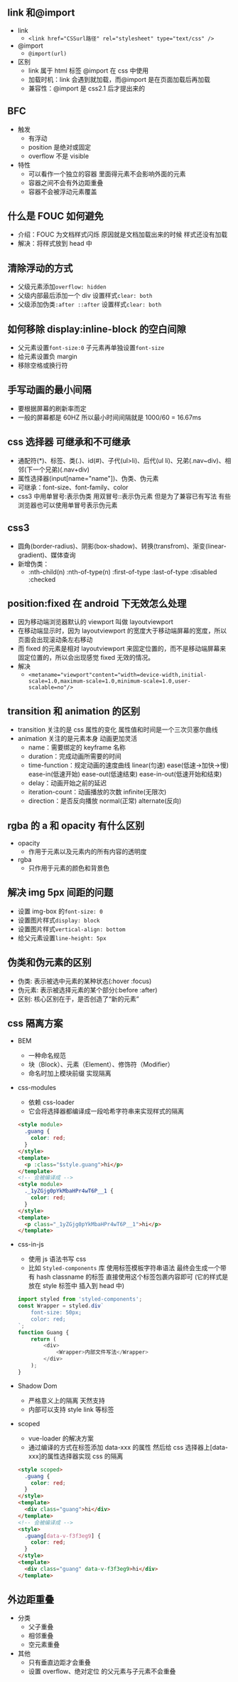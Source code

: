 ## link 和@import

- link
  - `<link href="CSSurl路径" rel="stylesheet" type="text/css" />`
- @import
  - `@import(url)`
- 区别
  - link 属于 html 标签 @import 在 css 中使用
  - 加载时机：link 会遇到就加载，而@import 是在页面加载后再加载
  - 兼容性：@import 是 css2.1 后才提出来的

## BFC

- 触发
  - 有浮动
  - position 是绝对或固定
  - overflow 不是 visible
- 特性
  - 可以看作一个独立的容器 里面得元素不会影响外面的元素
  - 容器之间不会有外边距重叠
  - 容器不会被浮动元素覆盖

## 什么是 FOUC 如何避免

- 介绍：FOUC 为文档样式闪烁 原因就是文档加载出来的时候 样式还没有加载
- 解决：将样式放到 head 中

## 清除浮动的方式

- 父级元素添加`overflow: hidden`
- 父级内部最后添加一个 div 设置样式`clear: both`
- 父级添加伪类`:after ::after` 设置样式`clear: both`

## 如何移除 display:inline-block 的空白间隙

- 父元素设置`font-size:0` 子元素再单独设置`font-size`
- 给元素设置负 margin
- 移除空格或换行符

## 手写动画的最小间隔

- 要根据屏幕的刷新率而定
- 一般的屏幕都是 60HZ 所以最小时间间隔就是 1000/60 = 16.67ms

## css 选择器 可继承和不可继承

- 通配符(\*)、标签、类(.)、id(#)、子代(ul>li)、后代(ul li)、兄弟(.nav~div)、相邻(下一个兄弟)(.nav+div)
- 属性选择器(input[name="name"])、伪类、伪元素
- 可继承：font-size、font-family、color
- css3 中用单冒号:表示伪类 用双冒号::表示伪元素 但是为了兼容已有写法 有些浏览器也可以使用单冒号表示伪元素

## css3

- 圆角(border-radius)、阴影(box-shadow)、转换(transfrom)、渐变(linear-gradient)、媒体查询
- 新增伪类：
  - :nth-child(n) :nth-of-type(n) :first-of-type :last-of-type :disabled :checked

## position:fixed 在 android 下无效怎么处理

- 因为移动端浏览器默认的 viewport 叫做 layoutviewport
- 在移动端显示时，因为 layoutviewport 的宽度大于移动端屏幕的宽度，所以页面会出现滚动条左右移动
- 而 fixed 的元素是相对 layoutviewport 来固定位置的，而不是移动端屏幕来固定位置的，所以会出现感觉 fixed 无效的情况。
- 解决
  - `<metaname="viewport"content="width=device-width,initial-scale=1.0,maximum-scale=1.0,minimum-scale=1.0,user-scalable=no"/> `

## transition 和 animation 的区别

- transition 关注的是 css 属性的变化 属性值和时间是一个三次贝塞尔曲线
- animation 关注的是元素本身 动画更加灵活
  - name：需要绑定的 keyframe 名称
  - duration：完成动画所需要的时间
  - time-function：规定动画的速度曲线 linear(匀速) ease(低速->加快->慢) ease-in(低速开始) ease-out(低速结束) ease-in-out(低速开始和结束)
  - delay：动画开始之前的延迟
  - iteration-count：动画播放的次数 infinite(无限次)
  - direction：是否反向播放 normal(正常) alternate(反向)

## rgba 的 a 和 opacity 有什么区别

- opacity
  - 作用于元素以及元素内的所有内容的透明度
- rgba
  - 只作用于元素的颜色和背景色

## 解决 img 5px 间距的问题

- 设置 img-box 的`font-size: 0`
- 设置图片样式`display: block`
- 设置图片样式`vertical-align: bottom`
- 给父元素设置`line-height: 5px`

## 伪类和伪元素的区别

- 伪类: 表示被选中元素的某种状态(:hover :focus)
- 伪元素: 表示被选择元素的某个部分(:before :after)
- 区别: 核心区别在于，是否创造了“新的元素”

## css 隔离方案

- BEM
  - 一种命名规范
  - 块（Block）、元素（Element）、修饰符（Modifier）
  - 命名时加上模块前缀 实现隔离
- css-modules

  - 依赖 css-loader
  - 它会将选择器都编译成一段哈希字符串来实现样式的隔离

  ```html
  <style module>
    .guang {
      color: red;
    }
  </style>
  <template>
    <p :class="$style.guang">hi</p>
  </template>
  <!-- 会被编译成 -->
  <style module>
    ._1yZGjg0pYkMbaHPr4wT6P__1 {
      color: red;
    }
  </style>
  <template>
    <p class="_1yZGjg0pYkMbaHPr4wT6P__1">hi</p>
  </template>
  ```

- css-in-js

  - 使用 js 语法书写 css
  - 比如 `Styled-components` 库 使用标签模板字符串语法 最终会生成一个带有 hash classname 的标签 直接使用这个标签包裹内容即可 (它的样式是放在 style 标签中 插入到 head 中)

  ```javascript
  import styled from 'styled-components';
  const Wrapper = styled.div`
      font-size: 50px;
      color: red;
  `;
  function Guang {
      return (
          <div>
              <Wrapper>内部文件写法</Wrapper>
          </div>
      );
  }
  ```

- Shadow Dom
  - 严格意义上的隔离 天然支持
  - 内部可以支持 style link 等标签
- scoped
  - vue-loader 的解决方案
  - 通过编译的方式在标签添加 data-xxx 的属性 然后给 css 选择器上[data-xxx]的属性选择器实现 css 的隔离
  ```html
  <style scoped>
    .guang {
      color: red;
    }
  </style>
  <template>
    <div class="guang">hi</div>
  </template>
  <!-- 会被编译成 -->
  <style>
    .guang[data-v-f3f3eg9] {
      color: red;
    }
  </style>
  <template>
    <div class="guang" data-v-f3f3eg9>hi</div>
  </template>
  ```

## 外边距重叠

- 分类
  - 父子重叠
  - 相邻重叠
  - 空元素重叠
- 其他
  - 只有垂直边距才会重叠
  - 设置 overflow、绝对定位 的父元素与子元素不会重叠
